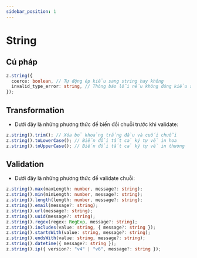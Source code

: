 ```yaml
---
sidebar_position: 1
---
```


# String

## Cú pháp

```ts
z.string({
  coerce: boolean, // Tự động ép kiểu sang string hay không
  invalid_type_error: string, // Thông báo lỗi nếu không đúng kiểu string
});
```

## Transformation

- Dưới đây là những phương thức để biến đổi chuỗi trước khi validate:

```ts
z.string().trim(); // Xóa bỏ khoảng trắng đầu và cuối chuỗi
z.string().toLowerCase(); // Biến đổi tất cả ký tự về in hoa
z.string().toUpperCase(); // Biến đổi tất cả ký tự về in thường
```

## Validation

- Dưới đây là những phương thức để validate chuỗi:

```ts
z.string().max(maxLength: number, message?: string);
z.string().min(minLength: number, message?: string);
z.string().length(length: number, message?: string);
z.string().email(message?: string);
z.string().url(message?: string);
z.string().uuid(message?: string);
z.string().regex(regex: RegExp, message?: string);
z.string().includes(value: string, { message?: string });
z.string().startsWith(value: string, message?: string);
z.string().endsWith(value: string, message?: string);
z.string().datetime({ message?: string });
z.string().ip({ version?: "v4" | "v6", message?: string });
```
